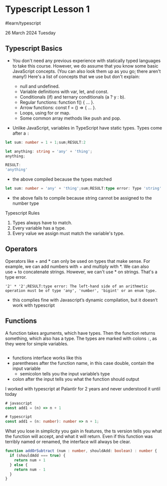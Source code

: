 # Typescript Lesson 1
#learn/typescript

26 March 2024 Tuesday

## Typescript Basics

* You don't need any previous experience with statically typed languages to take this course. However, we do assume that you know some basic JavaScript concepts. (You can also look them up as you go; there aren't many!) Here's a list of concepts that we use but don't explain:

  * null and undefined.
  * Variable definitions with var, let, and const.
  * Conditionals (if) and ternary conditionals (a ? y : b).
  * Regular functions: function f() { ... }.
  * Arrow functions: const f = () => { ... }.
  * Loops, using for or map.
  * Some common array methods like push and pop.

* Unlike JavaScript, variables in TypeScript have static types. Types come after a `:`
```ts
let sum: number = 1 + 1;sum;RESULT:2

let anything: string = 'any' + 'thing';
anything;

RESULT:
'anything'
```
* the above compiled because the types matched

```ts
let sum: number = 'any' + 'thing';sum;RESULT:type error: Type 'string' is not assignable to type 'number'.
```
* the above fails to compile because string cannot be assigned to the number type

Typescript Rules
1. Types always have to match.
2. Every variable has a type.
3. Every value we assign must match the variable's type.

## Operators

Operators like + and * can only be used on types that make sense. For example, we can add numbers with + and multiply with *. We can also use + to concatenate strings. However, we can't use * on strings. That's a type error.


```
'2' * '2';RESULT:type error: The left-hand side of an arithmetic operation must be of type 'any', 'number', 'bigint' or an enum type.
```
* this complies fine with Javascript’s dynamic compilation, but it doesn’t work with typescript

## Functions

A function takes arguments, which have types. Then the function returns something, which also has a type. The types are marked with colons `:`, as they were for simple variables.

```tsfunction double(x: number): number {  return 2 * x;}double(2);RESULT:4
```
* functions interface works like this
* parentheses after the function name, in this case double, contain the input variable
  * semicolon tells you the input variable’s type
* colon after the input tells you what the function should output

I worked with typescript at Palantir for 2 years and never understood it until today

```js
# javascript
const add1 = (n) => n + 1
```

```ts
# typescript
const add1 = (n: number): number => n + 1;
```

What you lose in simplicity you gain in features, the ts version tells you what the function will accept, and what it will return.  Even if this function was terribly named or renamed, the interface will always be clear.

```ts
function addOrSubtract (num : number, shouldAdd: boolean) : number {
  if (shouldAdd === true) {
    return num + 1
  } else {
    return num - 1
  }
}
```


